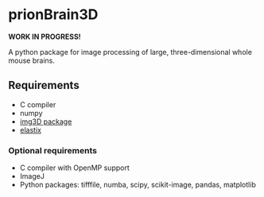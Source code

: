 # prionBrain3D

**WORK IN PROGRESS!**

A python package for image processing of large, three-dimensional whole mouse brains.


## Requirements

* C compiler
* numpy
* [img3D package](https://github.com/aecon/img3D)
* [elastix](https://elastix.lumc.nl)


### Optional requirements

* C compiler with OpenMP support
* ImageJ
* Python packages: tifffile, numba, scipy, scikit-image, pandas, matplotlib

